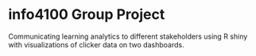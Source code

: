 # info4100 Group Project

Communicating learning analytics to different stakeholders using R shiny with visualizations of clicker data on two dashboards.


